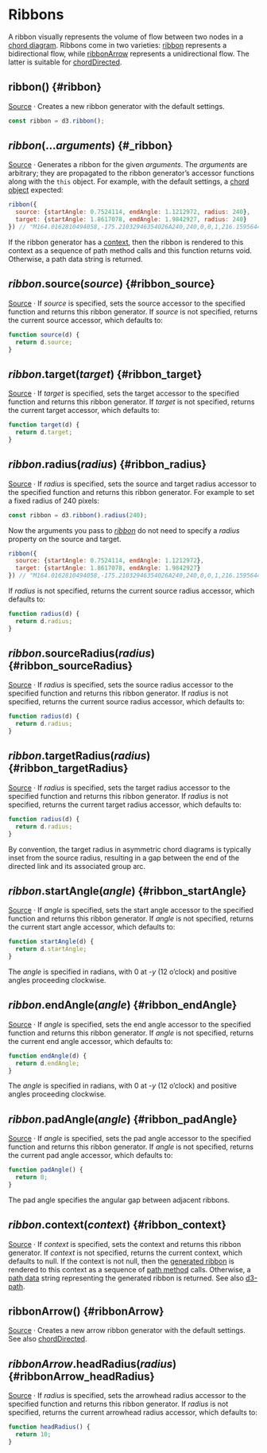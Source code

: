 # Ribbons

A ribbon visually represents the volume of flow between two nodes in a [chord diagram](./chord.md). Ribbons come in two varieties: [ribbon](#ribbon) represents a bidirectional flow, while [ribbonArrow](#ribbonArrow) represents a unidirectional flow. The latter is suitable for [chordDirected](./chord.md#chordDirected).

## ribbon() {#ribbon}

[Source](https://github.com/d3/d3-chord/blob/main/src/ribbon.js) · Creates a new ribbon generator with the default settings.

```js
const ribbon = d3.ribbon();
```

## *ribbon*(...*arguments*) {#_ribbon}

[Source](https://github.com/d3/d3-chord/blob/main/src/ribbon.js) · Generates a ribbon for the given *arguments*. The *arguments* are arbitrary; they are propagated to the ribbon generator’s accessor functions along with the `this` object. For example, with the default settings, a [chord object](#_chord) expected:

```js
ribbon({
  source: {startAngle: 0.7524114, endAngle: 1.1212972, radius: 240},
  target: {startAngle: 1.8617078, endAngle: 1.9842927, radius: 240}
}) // "M164.0162810494058,-175.21032946354026A240,240,0,0,1,216.1595644740915,-104.28347273835429Q0,0,229.9158815306728,68.8381247563705A240,240,0,0,1,219.77316791012538,96.43523560788266Q0,0,164.0162810494058,-175.21032946354026Z"
```

If the ribbon generator has a [context](#ribbon_context), then the ribbon is rendered to this context as a sequence of path method calls and this function returns void. Otherwise, a path data string is returned.

## *ribbon*.source(*source*) {#ribbon_source}

[Source](https://github.com/d3/d3-chord/blob/main/src/ribbon.js) · If *source* is specified, sets the source accessor to the specified function and returns this ribbon generator. If *source* is not specified, returns the current source accessor, which defaults to:

```js
function source(d) {
  return d.source;
}
```

## *ribbon*.target(*target*) {#ribbon_target}

[Source](https://github.com/d3/d3-chord/blob/main/src/ribbon.js) · If *target* is specified, sets the target accessor to the specified function and returns this ribbon generator. If *target* is not specified, returns the current target accessor, which defaults to:

```js
function target(d) {
  return d.target;
}
```

## *ribbon*.radius(*radius*) {#ribbon_radius}

[Source](https://github.com/d3/d3-chord/blob/main/src/ribbon.js) · If *radius* is specified, sets the source and target radius accessor to the specified function and returns this ribbon generator. For example to set a fixed radius of 240 pixels:

```js
const ribbon = d3.ribbon().radius(240);
```

Now the arguments you pass to [*ribbon*](#_ribbon) do not need to specify a *radius* property on the source and target.

```js
ribbon({
  source: {startAngle: 0.7524114, endAngle: 1.1212972},
  target: {startAngle: 1.8617078, endAngle: 1.9842927}
}) // "M164.0162810494058,-175.21032946354026A240,240,0,0,1,216.1595644740915,-104.28347273835429Q0,0,229.9158815306728,68.8381247563705A240,240,0,0,1,219.77316791012538,96.43523560788266Q0,0,164.0162810494058,-175.21032946354026Z"
```

If *radius* is not specified, returns the current source radius accessor, which defaults to:

```js
function radius(d) {
  return d.radius;
}
```

## *ribbon*.sourceRadius(*radius*) {#ribbon_sourceRadius}

[Source](https://github.com/d3/d3-chord/blob/main/src/ribbon.js) · If *radius* is specified, sets the source radius accessor to the specified function and returns this ribbon generator. If *radius* is not specified, returns the current source radius accessor, which defaults to:

```js
function radius(d) {
  return d.radius;
}
```

## *ribbon*.targetRadius(*radius*) {#ribbon_targetRadius}

[Source](https://github.com/d3/d3-chord/blob/main/src/ribbon.js) · If *radius* is specified, sets the target radius accessor to the specified function and returns this ribbon generator. If *radius* is not specified, returns the current target radius accessor, which defaults to:

```js
function radius(d) {
  return d.radius;
}
```

By convention, the target radius in asymmetric chord diagrams is typically inset from the source radius, resulting in a gap between the end of the directed link and its associated group arc.

## *ribbon*.startAngle(*angle*) {#ribbon_startAngle}

[Source](https://github.com/d3/d3-chord/blob/main/src/ribbon.js) · If *angle* is specified, sets the start angle accessor to the specified function and returns this ribbon generator. If *angle* is not specified, returns the current start angle accessor, which defaults to:

```js
function startAngle(d) {
  return d.startAngle;
}
```

The *angle* is specified in radians, with 0 at -*y* (12 o’clock) and positive angles proceeding clockwise.

## *ribbon*.endAngle(*angle*) {#ribbon_endAngle}

[Source](https://github.com/d3/d3-chord/blob/main/src/ribbon.js) · If *angle* is specified, sets the end angle accessor to the specified function and returns this ribbon generator. If *angle* is not specified, returns the current end angle accessor, which defaults to:

```js
function endAngle(d) {
  return d.endAngle;
}
```

The *angle* is specified in radians, with 0 at -*y* (12 o’clock) and positive angles proceeding clockwise.

## *ribbon*.padAngle(*angle*) {#ribbon_padAngle}

[Source](https://github.com/d3/d3-chord/blob/main/src/ribbon.js) · If *angle* is specified, sets the pad angle accessor to the specified function and returns this ribbon generator. If *angle* is not specified, returns the current pad angle accessor, which defaults to:

```js
function padAngle() {
  return 0;
}
```

The pad angle specifies the angular gap between adjacent ribbons.

## *ribbon*.context(*context*) {#ribbon_context}

[Source](https://github.com/d3/d3-chord/blob/main/src/ribbon.js) · If *context* is specified, sets the context and returns this ribbon generator. If *context* is not specified, returns the current context, which defaults to null. If the context is not null, then the [generated ribbon](#_ribbon) is rendered to this context as a sequence of [path method](http://www.w3.org/TR/2dcontext/#canvaspathmethods) calls. Otherwise, a [path data](http://www.w3.org/TR/SVG/paths.html#PathData) string representing the generated ribbon is returned. See also [d3-path](https://github.com/d3/d3-path).

## ribbonArrow() {#ribbonArrow}

[Source](https://github.com/d3/d3-chord/blob/main/src/ribbon.js) · Creates a new arrow ribbon generator with the default settings. See also [chordDirected](./chord.md#chordDirected).

## *ribbonArrow*.headRadius(*radius*) {#ribbonArrow_headRadius}

[Source](https://github.com/d3/d3-chord/blob/main/src/ribbon.js) · If *radius* is specified, sets the arrowhead radius accessor to the specified function and returns this ribbon generator. If *radius* is not specified, returns the current arrowhead radius accessor, which defaults to:

```js
function headRadius() {
  return 10;
}
```
